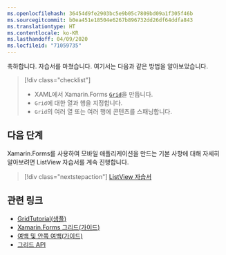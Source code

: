 ```yaml
---
ms.openlocfilehash: 36454d9fe2903bc5e9b05c7809bd09a1f305f46b
ms.sourcegitcommit: b0ea451e18504e6267b896732dd26df64ddfa843
ms.translationtype: HT
ms.contentlocale: ko-KR
ms.lasthandoff: 04/09/2020
ms.locfileid: "71059735"
---
```

축하합니다. 자습서를 마쳤습니다. 여기서는 다음과 같은 방법을 알아보았습니다.

> [!div class="checklist"]
>
> - XAML에서 Xamarin.Forms [`Grid`](xref:Xamarin.Forms.Grid)을 만듭니다.
> - `Grid`에 대한 열과 행을 지정합니다.
> - `Grid`의 여러 열 또는 여러 행에 콘텐츠를 스패닝합니다.

## <a name="next-steps"></a>다음 단계

Xamarin.Forms를 사용하여 모바일 애플리케이션을 만드는 기본 사항에 대해 자세히 알아보려면 ListView 자습서를 계속 진행합니다.

> [!div class="nextstepaction"]
> [ListView 자습서](~/get-started/tutorials/listview/index.yml)

## <a name="related-links"></a>관련 링크

- [GridTutorial(샘플)](https://docs.microsoft.com/samples/xamarin/xamarin-forms-samples/getstarted-tutorials-gridtutorial/)
- [Xamarin.Forms 그리드(가이드)](~/xamarin-forms/user-interface/layouts/grid.md)
- [여백 및 안쪽 여백(가이드)](~/xamarin-forms/user-interface/layouts/margin-and-padding.md)
- [그리드 API](xref:Xamarin.Forms.Grid)
